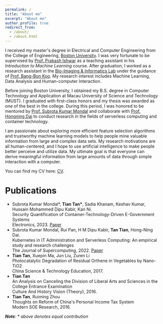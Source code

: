 ```yaml
---
permalink: /
title: "About me"
excerpt: "About me"
author_profile: true
redirect_from: 
  - /about/
  - /about.html
---
```



I received my master's degree in Electrical and Computer Engineering from the College of Engineering, [Boston University](https://www.bu.edu/eng/). I was very fortunate to be supervised by [Prof. Prakash Ishwar](https://www.bu.edu/eng/profile/prakash-ishwar/) as a teaching assistant in his _Introduction to Machine Learning_ course. After graduation, I worked as a research assistant in the [Bio-Imaging & Informatics Lab](https://sites.bu.edu/bil/) under the guidance of [Prof. Bang-Bon Koo](https://www.bumc.bu.edu/camed/profile/bang-bon-koo/). My research interest includes Machine Learning, Data Analysis and Human-computer Interaction.

Before joining Boston University, I obtained my B.S. degree in Computer Technology and Application at Macau University of Science and Technology (MUST). I graduated with first-class honors and my thesis was awarded as one of the best in the college. During this period, I was honored to be mentored by [Prof. Subrota Kumar Mondal](https://www.must.edu.mo/scse/staff/subrota) and collaborate with [Prof. Hongning Dai](https://www.comp.hkbu.edu.hk/~henrydai/) to conduct research in the fields of serverless computing and container technology.

I am passionate about exploring more efficient feature selection algorithms and trustworthy machine learning models to help people mine valuable information from large and complex data sets. My research motivations are all human-centered, and I hope to use artificial intelligence to make people better perceive and utilize data. My ultimate goal is that everyone can derive meaningful information from large amounts of data through simple interaction with a computer.

You can find my CV here: [CV](../assets/TianTan.pdf).

Publications
======
* Subrota Kumar Mondal\*, __Tian Tan\*__, Sadia Khanam, Keshav Kumar, Hussain Mohammed Dipu Kabir, Kan Ni.  <br>
  Security Quantification of Container-Technology-Driven E-Government Systems  <br>
  Electronics, 2023. [Paper](https://www.mdpi.com/2079-9292/12/5/1238) <br>
* Subrota Kumar Mondal, Rui Pan, H M Dipu Kabir, __Tan Tian__, Hong-Ning Dai. <br>
  Kubernetes in IT Administration and Serverless Computing: An empirical study and research challenges   
  The Journal of Supercomputing, 2022. [Paper](https://link.springer.com/article/10.1007/s11227-021-03982-3)
* __Tian Tan__, Xuepin Ma, Jun Liu, Zuren Li  
  Photocatalytic Degradation of Residual Orthene in Vegetables by Nano-TiO2  
  China Science & Technology Education, 2017.   
* __Tian Tan__  
  An Analysis on Canceling the Division of Liberal Arts and Sciences in the College Entrance Examination  
  Culture And History Vision (Theory), 2016.  
* __Tian Tan__, Ruiming Zhou  
  Thoughts on Reform of China's Personal Income Tax System  
  Modern SOE Research, 2016.  
  
_**Note**: * above denotes equal contribution_

<!--
A data-driven personal website
======
Like many other Jekyll-based GitHub Pages templates, academicpages makes you separate the website's content from its form. The content & metadata of your website are in structured markdown files, while various other files constitute the theme, specifying how to transform that content & metadata into HTML pages. You keep these various markdown (.md), YAML (.yml), HTML, and CSS files in a public GitHub repository. Each time you commit and push an update to the repository, the [GitHub pages](https://pages.github.com/) service creates static HTML pages based on these files, which are hosted on GitHub's servers free of charge.

Many of the features of dynamic content management systems (like Wordpress) can be achieved in this fashion, using a fraction of the computational resources and with far less vulnerability to hacking and DDoSing. You can also modify the theme to your heart's content without touching the content of your site. If you get to a point where you've broken something in Jekyll/HTML/CSS beyond repair, your markdown files describing your talks, publications, etc. are safe. You can rollback the changes or even delete the repository and start over -- just be sure to save the markdown files! Finally, you can also write scripts that process the structured data on the site, such as [this one](https://github.com/academicpages/academicpages.github.io/blob/master/talkmap.ipynb) that analyzes metadata in pages about talks to display [a map of every location you've given a talk](https://academicpages.github.io/talkmap.html).

Getting started
======
1. Register a GitHub account if you don't have one and confirm your e-mail (required!)
1. Fork [this repository](https://github.com/academicpages/academicpages.github.io) by clicking the "fork" button in the top right. 
1. Go to the repository's settings (rightmost item in the tabs that start with "Code", should be below "Unwatch"). Rename the repository "[your GitHub username].github.io", which will also be your website's URL.
1. Set site-wide configuration and create content & metadata (see below -- also see [this set of diffs](http://archive.is/3TPas) showing what files were changed to set up [an example site](https://getorg-testacct.github.io) for a user with the username "getorg-testacct")
1. Upload any files (like PDFs, .zip files, etc.) to the files/ directory. They will appear at https://[your GitHub username].github.io/files/example.pdf.  
1. Check status by going to the repository settings, in the "GitHub pages" section

Site-wide configuration
------
The main configuration file for the site is in the base directory in [_config.yml](https://github.com/academicpages/academicpages.github.io/blob/master/_config.yml), which defines the content in the sidebars and other site-wide features. You will need to replace the default variables with ones about yourself and your site's github repository. The configuration file for the top menu is in [_data/navigation.yml](https://github.com/academicpages/academicpages.github.io/blob/master/_data/navigation.yml). For example, if you don't have a portfolio or blog posts, you can remove those items from that navigation.yml file to remove them from the header. 

Create content & metadata
------
For site content, there is one markdown file for each type of content, which are stored in directories like _publications, _talks, _posts, _teaching, or _pages. For example, each talk is a markdown file in the [_talks directory](https://github.com/academicpages/academicpages.github.io/tree/master/_talks). At the top of each markdown file is structured data in YAML about the talk, which the theme will parse to do lots of cool stuff. The same structured data about a talk is used to generate the list of talks on the [Talks page](https://academicpages.github.io/talks), each [individual page](https://academicpages.github.io/talks/2012-03-01-talk-1) for specific talks, the talks section for the [CV page](https://academicpages.github.io/cv), and the [map of places you've given a talk](https://academicpages.github.io/talkmap.html) (if you run this [python file](https://github.com/academicpages/academicpages.github.io/blob/master/talkmap.py) or [Jupyter notebook](https://github.com/academicpages/academicpages.github.io/blob/master/talkmap.ipynb), which creates the HTML for the map based on the contents of the _talks directory).

**Markdown generator**

I have also created [a set of Jupyter notebooks](https://github.com/academicpages/academicpages.github.io/tree/master/markdown_generator
) that converts a CSV containing structured data about talks or presentations into individual markdown files that will be properly formatted for the academicpages template. The sample CSVs in that directory are the ones I used to create my own personal website at stuartgeiger.com. My usual workflow is that I keep a spreadsheet of my publications and talks, then run the code in these notebooks to generate the markdown files, then commit and push them to the GitHub repository.

How to edit your site's GitHub repository
------
Many people use a git client to create files on their local computer and then push them to GitHub's servers. If you are not familiar with git, you can directly edit these configuration and markdown files directly in the github.com interface. Navigate to a file (like [this one](https://github.com/academicpages/academicpages.github.io/blob/master/_talks/2012-03-01-talk-1.md) and click the pencil icon in the top right of the content preview (to the right of the "Raw | Blame | History" buttons). You can delete a file by clicking the trashcan icon to the right of the pencil icon. You can also create new files or upload files by navigating to a directory and clicking the "Create new file" or "Upload files" buttons. 

Example: editing a markdown file for a talk
![Editing a markdown file for a talk](/images/editing-talk.png)

For more info
------
More info about configuring academicpages can be found in [the guide](https://academicpages.github.io/markdown/). The [guides for the Minimal Mistakes theme](https://mmistakes.github.io/minimal-mistakes/docs/configuration/) (which this theme was forked from) might also be helpful.
-->
